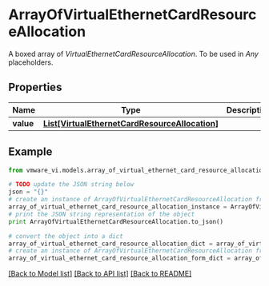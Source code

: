 # ArrayOfVirtualEthernetCardResourceAllocation

A boxed array of *VirtualEthernetCardResourceAllocation*. To be used in *Any* placeholders. 

## Properties
Name | Type | Description | Notes
------------ | ------------- | ------------- | -------------
**value** | [**List[VirtualEthernetCardResourceAllocation]**](VirtualEthernetCardResourceAllocation.md) |  | 

## Example

```python
from vmware_vi.models.array_of_virtual_ethernet_card_resource_allocation import ArrayOfVirtualEthernetCardResourceAllocation

# TODO update the JSON string below
json = "{}"
# create an instance of ArrayOfVirtualEthernetCardResourceAllocation from a JSON string
array_of_virtual_ethernet_card_resource_allocation_instance = ArrayOfVirtualEthernetCardResourceAllocation.from_json(json)
# print the JSON string representation of the object
print ArrayOfVirtualEthernetCardResourceAllocation.to_json()

# convert the object into a dict
array_of_virtual_ethernet_card_resource_allocation_dict = array_of_virtual_ethernet_card_resource_allocation_instance.to_dict()
# create an instance of ArrayOfVirtualEthernetCardResourceAllocation from a dict
array_of_virtual_ethernet_card_resource_allocation_form_dict = array_of_virtual_ethernet_card_resource_allocation.from_dict(array_of_virtual_ethernet_card_resource_allocation_dict)
```
[[Back to Model list]](../README.md#documentation-for-models) [[Back to API list]](../README.md#documentation-for-api-endpoints) [[Back to README]](../README.md)


